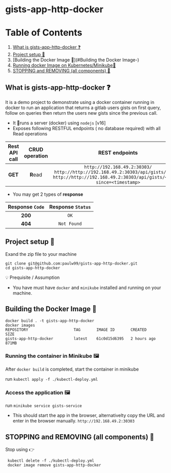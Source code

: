  # gists-app-http-docker

# Table of Contents


1. [What is gists-app-http-docker ❓](#what-is-gists-app-http-docker-)
2. [Project setup 💼](#project-setup-)
3. [Building the Docker Image 🐋](#Building the Docker Image-)
4. [Running docker Image on Kubernetes/Minikube🎽](#running-docker-image-)
5. [STOPPING and REMOVING (all components) 🛑](#stopping-docker-docker-container-)



## What is gists-app-http-docker ❓

It is a demo project to demonstrate using a docker container running in docker to run an application that returns a gitlab users gists on first query, follow on queries then return the users new gists since the previous call.

- It 🏃runs a server (docker) using `nodejs` [v16] 
- Exposes following  RESTFUL endpoints ( no database required) with all Read operations

|**Rest API** call          | **CRUD** operation | REST endpoints|
|:----:                 |:----:           |:----:|
|**GET**                | **R**ead        | `http://192.168.49.2:30303/` <br /> `http://http://192.168.49.2:30303/api/gists/<user>`  <br /> `http://http://192.168.49.2:30303/api/gists/<user>?since=<timestamp>`|
 
 - You may get 2 types of **response**
 
  |Response `Code`  | Response `Status` |
  |:---------------:|:-----------------:|
  |     **200**     |       `OK`        |
  |     **404**     |    `Not Found`    |
  

## Project setup 💼

Exand the zip file to your machine 

```shell
git clone git@github.com:paulw99/gists-app-http-docker.git
cd gists-app-http-docker
```

💡 Prequisite / Assumption
- You have must have `docker` and `minikube` installed and running on your machine.


## Building the Docker Image 🐋

```
docker build . -t gists-app-http-docker
docker images
REPOSITORY                    TAG       IMAGE ID       CREATED       SIZE
gists-app-http-docker         latest    61c0d15d6395   2 hours ago   871MB
```

### Running the container in Minikube 🖼️

After `docker build` is completed, start the container in minikube

run `kubectl apply -f ./kubectl-deploy.yml`

### Access the application 🖼️
run `minikube service gists-service`
- This should start the app in the browser, alternativelty copy the URL and enter in the browser manually.
`http://192.168.49.2:30303`

## STOPPING and REMOVING (all components) 🛑

Stop using 👉 
  ```shell
   kubectl delete -f ./kubectl-deploy.yml
   docker image remove gists-app-http-docker